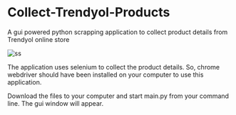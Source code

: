 # Collect-Trendyol-Products
A gui powered python scrapping application to collect product details from Trendyol online store

![ss](https://user-images.githubusercontent.com/86321807/167299796-76176db7-c8e7-47ac-b9a8-eae1a93d9d2f.png)

The application uses selenium to collect the product details. So, chrome webdriver should have been installed on your computer to use this application.

Download the files to your computer and start main.py from your command line. The gui window will appear.
